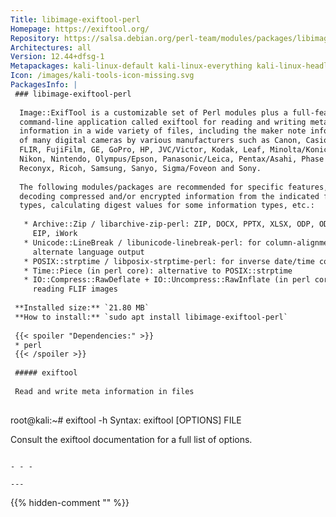 ```yaml
---
Title: libimage-exiftool-perl
Homepage: https://exiftool.org/
Repository: https://salsa.debian.org/perl-team/modules/packages/libimage-exiftool-perl
Architectures: all
Version: 12.44+dfsg-1
Metapackages: kali-linux-default kali-linux-everything kali-linux-headless kali-linux-large 
Icon: /images/kali-tools-icon-missing.svg
PackagesInfo: |
 ### libimage-exiftool-perl
 
  Image::ExifTool is a customizable set of Perl modules plus a full-featured
  command-line application called exiftool for reading and writing meta
  information in a wide variety of files, including the maker note information
  of many digital cameras by various manufacturers such as Canon, Casio, DJI,
  FLIR, FujiFilm, GE, GoPro, HP, JVC/Victor, Kodak, Leaf, Minolta/Konica-Minolta,
  Nikon, Nintendo, Olympus/Epson, Panasonic/Leica, Pentax/Asahi, Phase One,
  Reconyx, Ricoh, Samsung, Sanyo, Sigma/Foveon and Sony.
   
  The following modules/packages are recommended for specific features, e.g.
  decoding compressed and/or encrypted information from the indicated file
  types, calculating digest values for some information types, etc.:
   
   * Archive::Zip / libarchive-zip-perl: ZIP, DOCX, PPTX, XLSX, ODP, ODS, ODT,
     EIP, iWork
   * Unicode::LineBreak / libunicode-linebreak-perl: for column-alignment of
     alternate language output
   * POSIX::strptime / libposix-strptime-perl: for inverse date/time conversion
   * Time::Piece (in perl core): alternative to POSIX::strptime
   * IO::Compress::RawDeflate + IO::Uncompress::RawInflate (in perl core): for
     reading FLIF images
 
 **Installed size:** `21.80 MB`  
 **How to install:** `sudo apt install libimage-exiftool-perl`  
 
 {{< spoiler "Dependencies:" >}}
 * perl
 {{< /spoiler >}}
 
 ##### exiftool
 
 Read and write meta information in files
 
 ```
 root@kali:~# exiftool -h
 Syntax:  exiftool [OPTIONS] FILE
 
 Consult the exiftool documentation for a full list of options.
 ```
 
 - - -
 
---
```

{{% hidden-comment "<!--Do not edit anything above this line-->" %}}
